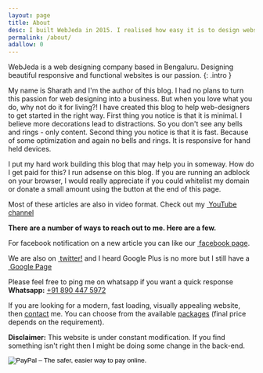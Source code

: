 ```yaml
---
layout: page
title: About
desc: I built WebJeda in 2015. I realised how easy it is to design websites using proper tools and knowledge. This blog would be a beginners guide for web designing. Read more about me here. 
permalink: /about/
adallow: 0
---
```


<i class="fa fa-quote-left  fa-pull-left fa-border"></i>WebJeda is a web designing company based in Bengaluru. Designing beautiful responsive and functional websites is our passion. 
{: .intro }

My name is Sharath and I'm the author of this blog. I had no plans to turn this passion for web designing into a business. But when you love what you do, why not do it for living?! I have created this blog to help web-designers to get started in the right way. First thing you notice is that it is minimal. I believe more decorations lead to distractions. So you don't see any bells and rings - only content. Second thing you notice is that it is fast. Because of some optimization and again no bells and rings. It is responsive for hand held devices. 

I put my hard work building this blog that may help you in someway. How do I get paid for this? I run adsense on this blog. If you are running an adblock on your browser, I would really appreciate if you could whitelist my domain or donate a small amount using the button at the end of this page.

Most of these articles are also in video format. Check out my <a target="_blank" href="https://www.youtube.com/channel/UCbOO7d0vVo0kIrkd7m32irg" ><i class="fa fa-youtube-square"></i>&nbsp;YouTube channel</a>

**There are a number of ways to reach out to me. Here are a few.**

For facebook notification on a new article you can like our <a target="_blank" href="https://www.facebook.com/webjeda" ><i class="fa fa-facebook-square"></i>&nbsp;facebook page</a>.

We are also on <a target="_blank" href="https://www.twitter.com/webjeda" ><i class="fa fa-twitter-square"></i>&nbsp;twitter!</a> and I heard Google Plus is no more but I still have a <a target="_blank" href="https://plus.google.com/b/111361987929035019038/?pageId=111361987929035019038" ><i class="fa fa-google-plus-square"></i>&nbsp;Google Page</a>

Please feel free to ping me on whatsapp if you want a quick response
**Whatsapp:** <a href="tel:+91 890 447 5972">+91 890 447 5972</a>

If you are looking for a modern, fast loading, visually appealing website, then [contact](http://price.webjeda.com/#contact) me. You can choose from the available [packages](http://price.webjeda.com/) (final price depends on the requirement).

**Disclaimer:** This website is under constant modification. If you find something isn't right then I might be doing some change in the back-end.

<form id="" target="paypal" action="https://www.paypal.com/cgi-bin/webscr" method="post" >
                    <input type="hidden" name="cmd" value="_cart">
                    <input type="hidden" name="business" value="sharu725@gmail.com">
                    <input type="hidden" name="lc" value="IN">
                    <input type="hidden" name="item_name" value="webjeda-donations">
                    <input type="hidden" name="item_number" value="wj">
                    <input type="hidden" name="amount" value="1.00">
                    <input type="hidden" name="currency_code" value="USD">
                    <input type="hidden" name="button_subtype" value="products">
                    <input type="hidden" name="no_note" value="0">
                    <input type="hidden" name="tax_rate" value="0.000">
                    <input type="hidden" name="shipping" value="0.00">
                    <input type="hidden" name="add" value="1">
                    <input type="hidden" name="bn" value="PP-ShopCartBF:btn_cart_LG.gif:NonHostedGuest">
                    <input type="image" src="/img/Buy-me-a-coffee.svg" border="0" name="submit" alt="PayPal – The safer, easier way to pay online.">
                    <img alt="" border="0" style="display:none;" src="https://www.paypalobjects.com/en_GB/i/scr/pixel.gif" width="1" height="1">
            </form>
            
            
<!-- <p class="centered" itemprop="copyrightHolder"><a id="foot" target="_blank" href="http://webjeda.com"><img alt="Built by WebJeda" id="footimg" src="/img/built-by-webjeda.svg"></a></p><br /> -->